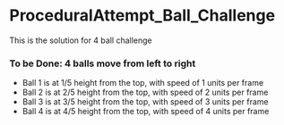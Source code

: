 # ProceduralAttempt_Ball_Challenge
This is the solution for 4 ball challenge
### To be Done: 4 balls move from left to right
- Ball 1 is at 1/5 height from the top, with speed of 1 units per frame
- Ball 2 is at 2/5 height from the top, with speed of 2 units per frame
- Ball 3 is at 3/5 height from the top, with speed of 3 units per frame
- Ball 4 is at 4/5 height from the top, with speed of 4 units per frame
